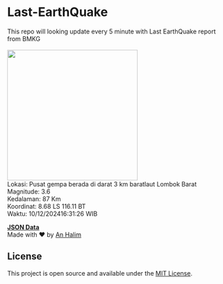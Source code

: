 # Last-EarthQuake
This repo will looking update every 5 minute with Last EarthQuake report from BMKG
<br>
<br>
<img src="https://static.bmkg.go.id/20241210163126.mmi.jpg" width="300"/>
<br>
Lokasi: Pusat gempa berada di darat 3 km baratlaut Lombok Barat <br>
Magnitude: 3.6 <br>
Kedalaman: 87 Km <br>
Koordinat: 8.68 LS 116.11 BT <br>
Waktu: 10/12/202416:31:26 WIB <br>

<a href="./data/data.json">**JSON Data**</a>
<br>
Made with ❤️ by <a href="https://github.com/an-halim">An Halim</a>
## License

This project is open source and available under the [MIT License](LICENSE).
